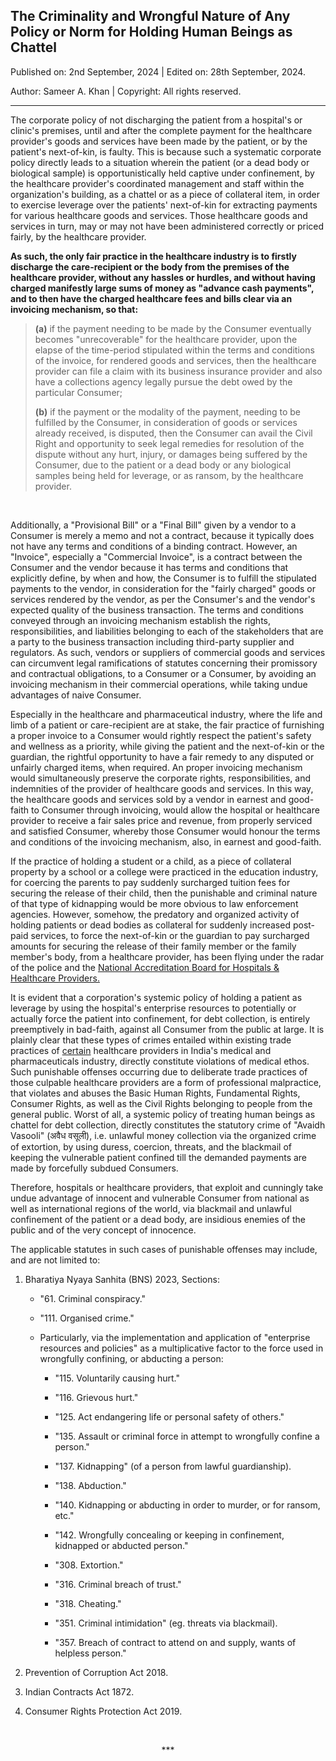 ## The Criminality and Wrongful Nature of Any Policy or Norm for Holding Human Beings as Chattel 

Published on: 2nd September, 2024 | Edited on: 28th September, 2024.  

Author: Sameer A. Khan | Copyright: All rights reserved. 

---

The corporate policy of not discharging the patient from a hospital's or clinic's premises, until and after the complete payment for the healthcare provider's goods and services have been made by the patient, or by the patient's next-of-kin, is faulty. This is because such a systematic corporate policy directly leads to a situation wherein the patient (or a dead body or biological sample) is opportunistically held captive under confinement, by the healthcare provider's coordinated management and staff within the organization's building, as a chattel or as a piece of collateral item, in order to exercise leverage over the patients' next-of-kin for extracting payments for various healthcare goods and services. Those healthcare goods and services in turn, may or may not have been administered correctly or priced fairly, by the healthcare provider. 

**As such, the only fair practice in the healthcare industry is to firstly discharge the care-recipient or the body from the premises of the healthcare provider, without any hassles or hurdles, and without having charged manifestly large sums of money as "advance cash payments", and to then have the charged healthcare fees and bills clear via an invoicing mechanism, so that:**  

>**(a)** if the payment needing to be made by the Consumer eventually becomes "unrecoverable" for the healthcare provider, upon the elapse of the time-period stipulated within the terms and conditions of the invoice, for rendered goods and services, then the healthcare provider can file a claim with its business insurance provider and also have a collections agency legally pursue the debt owed by the particular Consumer; 
>
>**(b)** if the payment or the modality of the payment, needing to be fulfilled by the Consumer, in consideration of goods or services already received, is disputed, then the Consumer can avail the Civil Right and opportunity to seek legal remedies for resolution of the dispute without any hurt, injury, or damages being suffered by the Consumer, due to the patient or a dead body or any biological samples being held for leverage, or as ransom, by the healthcare provider. 

<br>  

Additionally, a "Provisional Bill" or a "Final Bill" given by a vendor to a Consumer is merely a memo and not a contract, because it typically does not have any terms and conditions of a binding contract. However, an "Invoice", especially a "Commercial Invoice", is a contract between the Consumer and the vendor because it has terms and conditions that explicitly define, by when and how, the Consumer is to fulfill the stipulated payments to the vendor, in consideration for the "fairly charged" goods or services rendered by the vendor, as per the Consumer's and the vendor's expected quality of the business transaction. The terms and conditions conveyed through an invoicing mechanism establish the rights, responsibilities, and liabilities belonging to each of the stakeholders that are a party to the business transaction including third-party supplier and regulators. As such, vendors or suppliers of commercial goods and services can circumvent legal ramifications of statutes concerning their promissory and contractual obligations, to a Consumer or a Consumer, by avoiding an invoicing mechanism in their commercial operations, while taking undue advantages of naive Consumer.  

Especially in the healthcare and pharmaceutical industry, where the life and limb of a patient or care-recipient are at stake, the fair practice of furnishing a proper invoice to a Consumer would rightly respect the patient's safety and wellness as a priority, while giving the patient and the next-of-kin or the guardian, the rightful opportunity to have a fair remedy to any disputed or unfairly charged items, when required. An proper invoicing mechanism would simultaneously preserve the corporate rights, responsibilities, and indemnities of the provider of healthcare goods and services. In this way, the healthcare goods and services sold by a vendor in earnest and good-faith to Consumer through invoicing, would allow the hospital or healthcare provider to receive a fair sales price and revenue, from properly serviced and satisfied Consumer, whereby those Consumer would honour the terms and conditions of the invoicing mechanism, also, in earnest and good-faith.  

If the practice of holding a student or a child, as a piece of collateral property by a school or a college were practiced in the education industry, for coercing the parents to pay suddenly surcharged tuition fees for securing the release of their child, then the punishable and criminal nature of that type of kidnapping would be more obvious to law enforcement agencies. However, somehow, the predatory and organized activity of holding patients or dead bodies as collateral for suddenly increased post-paid services, to force the next-of-kin or the guardian to pay surcharged amounts for securing the release of their family member or the family member's body, from a healthcare provider, has been flying under the radar of the police and the [National Accreditation Board for Hospitals & Healthcare Providers.](https://nabh.co/introduction-a4/) 

It is evident that a corporation's systemic policy of holding a patient as leverage by using the hospital's enterprise resources to potentially or actually force the patient into confinement, for debt collection, is entirely preemptively in bad-faith, against all Consumer from the public at large. It is plainly clear that these types of crimes entailed within existing trade practices of <ins>certain</ins> healthcare providers in India's medical and pharmaceuticals industry, directly constitute violations of medical ethos. Such punishable offenses occurring due to deliberate trade practices of those culpable healthcare providers are a form of professional malpractice, that violates and abuses the Basic Human Rights, Fundamental Rights, Consumer Rights, as well as the Civil Rights belonging to people from the general public. Worst of all, a systemic policy of treating human beings as chattel for debt collection, directly constitutes the statutory crime of "Avaidh Vasooli" (अवैध वसूली), i.e. unlawful money collection via the organized crime of extortion, by using duress, coercion, threats, and the blackmail of keeping the vulnerable patient confined till the demanded payments are made by forcefully subdued Consumers. 

Therefore, hospitals or healthcare providers, that exploit and cunningly take undue advantage of innocent and vulnerable Consumer from national as well as international regions of the world, via blackmail and unlawful confinement of the patient or a dead body, are insidious enemies of the public and of the very concept of innocence.  


The applicable statutes in such cases of punishable offenses may include, and are not limited to: 

1. Bharatiya Nyaya Sanhita (BNS) 2023, Sections: 

	- "61. Criminal conspiracy."  

	- "111. Organised crime."  
	
	- Particularly, via the implementation and application of "enterprise resources and policies" as a multiplicative factor to the force used in wrongfully confining, or abducting a person:  

		- "115. Voluntarily causing hurt."  
		
		- "116. Grievous hurt."  

		- "125. Act endangering life or personal safety of others."  

		- "135. Assault or criminal force in attempt to wrongfully confine a person."  
		
		- "137. Kidnapping" (of a person from lawful guardianship).  
		
		- "138. Abduction."  

		- "140. Kidnapping or abducting in order to murder, or for ransom, etc."  
		
		- "142. Wrongfully concealing or keeping in confinement, kidnapped or abducted person."  
		
		- "308. Extortion."  
		
		- "316. Criminal breach of trust."  
		
		- "318. Cheating."  
		
		- "351. Criminal intimidation" (eg. threats via blackmail). 
		
		- "357. Breach of contract to attend on and supply, wants of helpless person."  

2. Prevention of Corruption Act 2018. 

3. Indian Contracts Act 1872. 

4. Consumer Rights Protection Act 2019. 

<br>  

<div align="center">
<p>***</p>
</div>
